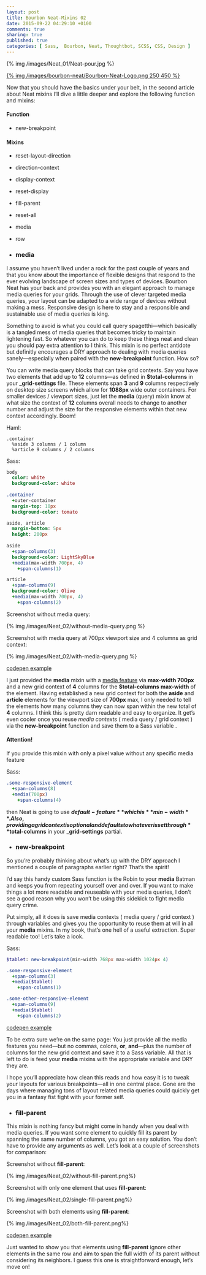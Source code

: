 ```yaml
---
layout: post
title: Bourbon Neat-Mixins 02
date: 2015-09-22 04:29:10 +0100
comments: true
sharing: true
published: true 
categories: [ Sass,  Bourbon, Neat, Thoughtbot, SCSS, CSS, Design ]
---
```


{% img /images/Neat_01/Neat-pour.jpg %}

[{% img /images/bourbon-neat/Bourbon-Neat-Logo.png  250 450 %}](http://neat.bourbon.io/)

Now that you should have the basics under your belt, in the second article about Neat mixins I’ll dive a little deeper and explore the following function and mixins:

#### Function

+ new-breakpoint

#### Mixins

+ reset-layout-direction
+ direction-context
+ display-context
+ reset-display
+ fill-parent
+ reset-all
+ media
+ row


+ ### media

I assume you haven’t lived under a rock for the past couple of years and that you know about the importance of flexible designs that respond to the ever evolving landscape of screen sizes and types of devices. Bourbon Neat has your back and provides you with an elegant approach to manage media queries for your grids. Through the use of clever targeted media queries, your layout can be adapted to a wide range of devices without making a mess. Responsive design is here to stay and a responsible and sustainable use of media queries is king.

Something to avoid is what you could call query spagetthi—which basically is a tangled mess of media queries that becomes tricky to maintain lightening fast. So whatever you can do to keep these things neat and clean you should pay extra attention to I think. This mixin is no perfect antidote but definitly encourages a DRY approach to dealing with media queries sanely—especially when paired with the **new-breakpoint** function. How so?

You can write media query blocks that can take grid contexts. Say you have two elements that add up to **12** columns—as defined in **$total-columns** in your **_grid-settings** file. These elements span **3** and **9** columns respectively on desktop size screens which allow for **1088px** wide outer containers. For smaller devices / viewport sizes, just let the **media** (query) mixin know at what size the context of **12** columns overall needs to change to another number and adjust the size for the responsive elements within that new context accordingly. Boom!

Haml:
```haml
.container
  %aside 3 columns / 1 column
  %article 9 columns / 2 columns
```

Sass:
```sass
body
  color: white
  background-color: white
  
.container
  +outer-container
  margin-top: 10px
  background-color: tomato

aside, article
  margin-bottom: 5px
  height: 200px  
  
aside
  +span-columns(3)
  background-color: LightSkyBlue 
  +media(max-width 700px, 4)
    +span-columns(1)

article
  +span-columns(9)
  background-color: Olive
  +media(max-width 700px, 4)
    +span-columns(2)
```

Screenshot without media query:

{% img /images/Neat_02/without-media-query.png %}

Screenshot with media query at 700px viewport size and 4 columns as grid context:

{% img /images/Neat_02/with-media-query.png %}

[codepen example](http://codepen.io/vis-kid/pen/wKzJXM)


I just provided the **media** mixin with a [media feature](http://www.w3.org/TR/css3-mediaqueries/#media1) via **max-width 700px** and a new grid context of **4** columns for the **$total-columns** **max-width** of the element. Having established a new grid context for both the **aside** and **article** elements for the viewport size of **700px** max, I only needed to tell the elements how many columns they can now span within the new total of **4** columns.  I think this is pretty darn readable and easy to organize. It get’s even cooler once you reuse *media contexts* ( media query / grid context ) via the **new-breakpoint** function and save them to a Sass variable . 

#### Attention!
If you provide this mixin with only a pixel value without any specific media feature

Sass:
```sass
.some-responsive-element
  +span-columns(8)
  +media(700px)
    +span-columns(4)
```

then Neat is going to use **$default-feature** which is **min-width**. Also, providing a grid context is optional and defaults to whatever is set through **$total-columns** in your **_grid-settings** partial. 

+ ### new-breakpoint

So you’re probably thinking about what’s up with the DRY approach I mentioned a couple of paragraphs earlier right? That’s the spirit!

I’d say this handy custom Sass function is the Robin to your **media** Batman and keeps you from repeating yourself over and over. If you want to make things a lot more readable and reuseable with your media queries, I don’t see a good reason why you won’t be using this sidekick to fight media query crime. 

Put simply, all it does is save media contexts ( media query / grid context ) through variables and gives you the opportunity to reuse them at will in all your **media** mixins. In my book, that’s one hell of a useful extraction. Super readable too! Let’s take a look.

Sass:
``` sass
$tablet: new-breakpoint(min-width 768px max-width 1024px 4)

.some-responsive-element
  +span-columns(3)
  +media($tablet)
    +span-columns(1)

.some-other-responsive-element
  +span-columns(9)
  +media($tablet)
    +span-columns(2)
```

[codepen example](http://codepen.io/vis-kid/pen/merKVe)

To be extra sure we’re on the same page: You just provide all the media features you need—but no commas, colons, **or**, **and**—plus the number of columns for the new grid context and save it to a Sass variable. All that is left to do is feed your **media** mixins with the appropriate variable and DRY they are. 

I hope you’ll appreciate how clean this reads and how easy it is to tweak your layouts for various breakpoints—all in one central place. Gone are the days where managing tons of layout related media queries could quickly get you in a fantasy fist fight with your former self. 

+ ### fill-parent

This mixin is nothing fancy but might come in handy when you deal with media queries. If you want some element to quickly fill its parent by spanning the same number of columns, you got an easy solution. You don’t have to provide any arguments as well. Let’s look at a couple of screenshots for comparison:

Screenshot without **fill-parent**:

{% img /images/Neat_02/without-fill-parent.png%}

Screenshot with only one element that uses **fill-parent**:

{% img /images/Neat_02/single-fill-parent.png%}

Screenshot with both elements using **fill-parent**:

{% img /images/Neat_02/both-fill-parent.png%}

[codepen example](http://codepen.io/vis-kid/pen/Kdgebx)

Just wanted to show you that elements using **fill-parent** ignore other elements in the same row and aim to span the full width of its parent without considering its neighbors. I guess this one is straightforward enough, let’s move on!
